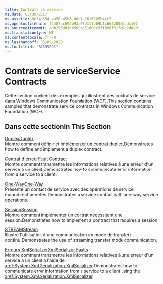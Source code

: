 ```yaml
---
title: Contrats de service
ms.date: 03/30/2017
ms.assetid: 9e34b694-aa56-45b3-8dd1-2616705b4fc5
ms.openlocfilehash: f4487ac693b93a27b11fb69b1c663285ebcdc107
ms.sourcegitcommit: cdb295dd1db589ce5169ac9ff096f01fd0c2da9d
ms.translationtype: MT
ms.contentlocale: fr-FR
ms.lasthandoff: 06/09/2020
ms.locfileid: "84599891"
---
```

# <a name="service-contracts"></a><span data-ttu-id="9607f-102">Contrats de service</span><span class="sxs-lookup"><span data-stu-id="9607f-102">Service Contracts</span></span>
<span data-ttu-id="9607f-103">Cette section contient des exemples qui illustrent des contrats de service dans Windows Communication Foundation (WCF).</span><span class="sxs-lookup"><span data-stu-id="9607f-103">This section contains samples that demonstrate service contracts in Windows Communication Foundation (WCF).</span></span>  
  
## <a name="in-this-section"></a><span data-ttu-id="9607f-104">Dans cette section</span><span class="sxs-lookup"><span data-stu-id="9607f-104">In This Section</span></span>  
 [<span data-ttu-id="9607f-105">Duplex</span><span class="sxs-lookup"><span data-stu-id="9607f-105">Duplex</span></span>](duplex.md)  
 <span data-ttu-id="9607f-106">Montre comment définir et implémenter un contrat duplex.</span><span class="sxs-lookup"><span data-stu-id="9607f-106">Demonstrates how to define and implement a duplex contract.</span></span>  
  
 [<span data-ttu-id="9607f-107">Contrat d'erreur</span><span class="sxs-lookup"><span data-stu-id="9607f-107">Fault Contract</span></span>](fault-contract.md)  
 <span data-ttu-id="9607f-108">Montre comment transmettre les informations relatives à une erreur d'un service à un client.</span><span class="sxs-lookup"><span data-stu-id="9607f-108">Demonstrates how to communicate error information from a service to a client.</span></span>  
  
 [<span data-ttu-id="9607f-109">One-Way</span><span class="sxs-lookup"><span data-stu-id="9607f-109">One-Way</span></span>](one-way.md)  
 <span data-ttu-id="9607f-110">Présente un contact de service avec des opérations de service monodirectionnelles.</span><span class="sxs-lookup"><span data-stu-id="9607f-110">Demonstrates a service contact with one-way service operations.</span></span>  
  
 [<span data-ttu-id="9607f-111">Session</span><span class="sxs-lookup"><span data-stu-id="9607f-111">Session</span></span>](session.md)  
 <span data-ttu-id="9607f-112">Montre comment implémenter un contrat nécessitant une session.</span><span class="sxs-lookup"><span data-stu-id="9607f-112">Demonstrates how to implement a contract that requires a session.</span></span>  
  
 [<span data-ttu-id="9607f-113">STREAM</span><span class="sxs-lookup"><span data-stu-id="9607f-113">Stream</span></span>](stream.md)  
 <span data-ttu-id="9607f-114">Illustre l'utilisation d'une communication en mode de transfert continu.</span><span class="sxs-lookup"><span data-stu-id="9607f-114">Demonstrates the use of streaming transfer mode communication.</span></span>  
  
 [<span data-ttu-id="9607f-115">Erreurs XmlSerializer</span><span class="sxs-lookup"><span data-stu-id="9607f-115">XmlSerializer Faults</span></span>](xmlserializer-faults.md)  
 <span data-ttu-id="9607f-116">Montre comment transmettre les informations relatives à une erreur d'un service à un client à l'aide de <xref:System.Xml.Serialization.XmlSerializer>.</span><span class="sxs-lookup"><span data-stu-id="9607f-116">Demonstrates how to communicate error information from a service to a client using the <xref:System.Xml.Serialization.XmlSerializer>.</span></span>
